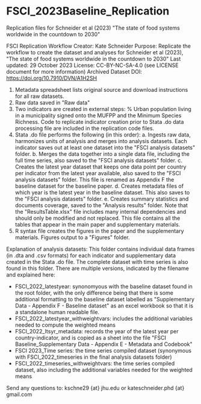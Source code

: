 # FSCI_2023Baseline_Replication
Replication files for Schneider et al (2023) "The state of food systems worldwide in the countdown to 2030"

FSCI Replication Workflow
Creator: Kate Schneider
Purpose: Replicate the workflow to create the dataset and analyses for Schneider et al (2023), "The state of food systems worldwide in the countdown to 2030"
Last updated: 29 October 2023
License: CC-BY-NC-SA-4.0 (see LICENSE document for more information)
Archived Dataset DOI: https://doi.org/10.7910/DVN/A1H2SH

1. Metadata spreadsheet lists original source and download instructions for all raw datasets.
2. Raw data saved in "Raw data"
3. Two indicators are created in external steps: % Urban population living in a municipality signed onto the MUFPP and the Minimum Species Richness. Code to replicate indicator creation prior to Stata .do data processing file are included in the replication code files.
4. Stata .do file performs the following (in this order):
	a. Ingests raw data, harmonizes units of analysis and merges into analysis datasets. Each indicator saves out at least one dataset into the "FSCI analysis datasets" folder. 
	b. Merges the data together into a single data file, including the full time series, also saved to the "FSCI analysis datasets" folder.
	c. Creates the latest year dataset that keeps one data point per country per indicator from the latest year available, also saved to the "FSCI analysis datasets" folder. This file is renamed as Appendix F the baseline dataset for the baseline paper.
	d. Creates metadata files of which year is the latest year in the baseline dataset. This also saves to the "FSCI analysis datasets" folder.
	e. Creates summary statistics and documents coverage, saved to the "Analysis results" folder. Note that the "ResultsTable.xlsx" file includes many internal dependencies and should only be modified and not replaced. This file contains all the tables that appear in the main paper and supplementary materials.
5. R syntax file creates the figures in the paper and the supplementary materials. Figures output to a "Figures" folder.


Explanation of analysis datasets: This folder contains individual data frames (in .dta and .csv formats) for each indicator and supplementary data created in the Stata .do file. The complete dataset with time series is also found in this folder. There are multiple versions, indicated by the filename and explained here:
- FSCI_2022_latestyear: synonomyous with the baseline dataset found in the root folder, with the only difference being that there is some additional formatting to the baseline dataset labelled as "Supplementary Data - Appendix F - Baseline dataset" as an excel workbook so that it is a standalone human readable file.
- FSCI_2022_latestyear_withweightvars: includes the additional variables needed to compute the weighted means
- FSCI_2022_ltsyr_metadata: records the year of the latest year per country-indicator, and is copied as a sheet into the file "FSCI Baseline_Supplementary Data - Appendix E - Metadata and Codebook"
- FSCI 2023_Time series: the time series compiled dataset (synonymous with FSCI_2022_timeseries in the final analysis datasets folder)
- FSCI_2022_timeseries_withweightvars: the time series compiled dataset, also including the additional variables needed for the weighted means

Send any questions to: kschne29 {at} jhu.edu or kateschneider.phd {at} gmail.com
